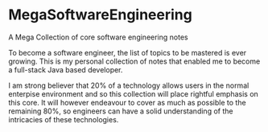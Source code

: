 # MegaSoftwareEngineering
A Mega Collection of core software engineering notes

To become a software engineer, the list of topics to be mastered is ever growing. This is my personal collection of notes that enabled me to become a full-stack Java based developer. 

I am strong believer that 20% of a technology allows users in the normal enterpise environment and so this collection will place rightful emphasis on this core. It will however endeavour to cover as much as possible to the remaining 80%, so engineers can have a solid understanding of the intricacies of these technologies.

